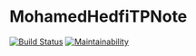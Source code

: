 # MohamedHedfiTPNote
[![Build Status](https://travis-ci.com/haashone/MohamedHedfi.svg?branch=main)](https://travis-ci.com/haashone/MohamedHedfi)
[![Maintainability](https://api.codeclimate.com/v1/badges/02da07193a38eb7445e4/maintainability)](https://codeclimate.com/github/haashone/MohamedHedfi/maintainability)
